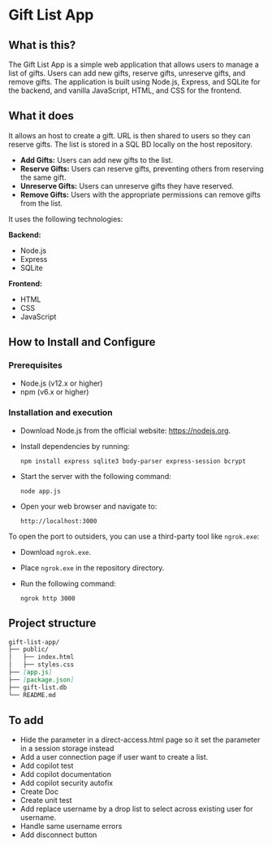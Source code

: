 # Gift List App

## What is this?

The Gift List App is a simple web application that allows users to manage a list of gifts. Users can add new gifts, reserve gifts, unreserve gifts, and remove gifts. The application is built using Node.js, Express, and SQLite for the backend, and vanilla JavaScript, HTML, and CSS for the frontend.

## What it does

It allows an host to create a gift. URL is then shared to users so they can reserve gifts. The list is stored in a SQL BD locally on the host repository.

- **Add Gifts:** Users can add new gifts to the list.
- **Reserve Gifts:** Users can reserve gifts, preventing others from reserving the same gift.
- **Unreserve Gifts:** Users can unreserve gifts they have reserved.
- **Remove Gifts:** Users with the appropriate permissions can remove gifts from the list.

It uses the following technologies:

**Backend:**
- Node.js
- Express
- SQLite

**Frontend:**
- HTML
- CSS
- JavaScript

## How to Install and Configure

### Prerequisites

- Node.js (v12.x or higher)
- npm (v6.x or higher)

### Installation and execution

- Download Node.js from the official website: https://nodejs.org.
- Install dependencies by running:

  ```
  npm install express sqlite3 body-parser express-session bcrypt
  ```

- Start the server with the following command:

  ```
  node app.js
  ```

- Open your web browser and navigate to:

  ```
  http://localhost:3000
  ```

To open the port to outsiders, you can use a third-party tool like `ngrok.exe`:

- Download `ngrok.exe`.
- Place `ngrok.exe` in the repository directory.
- Run the following command:

  ```
  ngrok http 3000
  ```

## Project structure

```markdown
gift-list-app/
├── public/
│   ├── index.html
│   ├── styles.css
├── [app.js]
├── [package.json]
├── gift-list.db
└── README.md
```

## To add
- Hide the parameter in a direct-access.html page so it set the parameter in a session storage instead
- Add a user connection page if user want to create a list.
- Add copilot test
- Add copilot documentation
- Add copilot security autofix
- Create Doc
- Create unit test
- Add replace username by a drop list to select across existing user for username.
- Handle same username errors
- Add disconnect button